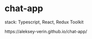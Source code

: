 # chat-app

<p>stack: Typescript, React, Redux Toolkit</p>
<p>https://aleksey-verin.github.io/chat-app/</p>
